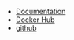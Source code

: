 
- [Documentation](https://doc.rust-lang.org/book/)
- [Docker Hub](https://hub.docker.com/_/rust)
- [github](https://github.com/rust-lang/rust)